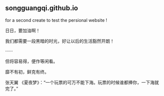 ## songguangqi.github.io

for a second create to test the persional website !

日日，要加油啊！

我们都需要一段黑暗的时光，好让以后的生活豁然开朗！

······

但将容易得，便作等闲看。

靡不有初，鲜克有终。

>>>
张天翼 《夏夜梦》：“一个玩票的可万不能下海。玩票的时候谁都捧你，一下海就完了。” 
